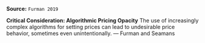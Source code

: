 **Source:** `Furman 2019`

**Critical Consideration: Algorithmic Pricing Opacity**
The use of increasingly complex algorithms for setting prices can lead to undesirable price behavior, sometimes even unintentionally. — Furman and Seamans
